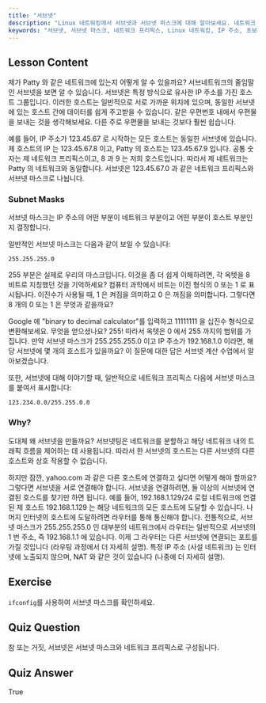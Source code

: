 ```yaml
---
title: "서브넷"
description: "Linux 네트워킹에서 서브넷과 서브넷 마스크에 대해 알아보세요. 네트워크 프리픽스와 서브넷이 트래픽을 분할하는 방법을 이해하세요. 이 초보자 친화적인 가이드로 시작해보세요!"
keywords: "서브넷, 서브넷 마스크, 네트워크 프리픽스, Linux 네트워킹, IP 주소, 초보자, 튜토리얼, ifconfig"
---
```


## Lesson Content

제가 Patty 와 같은 네트워크에 있는지 어떻게 알 수 있을까요? 서브네트워크의 줄임말인 서브넷을 보면 알 수 있습니다. 서브넷은 특정 방식으로 유사한 IP 주소를 가진 호스트 그룹입니다. 이러한 호스트는 일반적으로 서로 가까운 위치에 있으며, 동일한 서브넷에 있는 호스트 간에 데이터를 쉽게 주고받을 수 있습니다. 같은 우편번호 내에서 우편물을 보내는 것을 생각해보세요. 다른 주로 우편물을 보내는 것보다 훨씬 쉽습니다.

예를 들어, IP 주소가 123.45.67 로 시작하는 모든 호스트는 동일한 서브넷에 있습니다. 제 호스트의 IP 는 123.45.67.8 이고, Patty 의 호스트는 123.45.67.9 입니다. 공통 숫자는 제 네트워크 프리픽스이고, 8 과 9 는 저희 호스트입니다. 따라서 제 네트워크는 Patty 의 네트워크와 동일합니다. 서브넷은 123.45.67.0 과 같은 네트워크 프리픽스와 서브넷 마스크로 나뉩니다.

### Subnet Masks

서브넷 마스크는 IP 주소의 어떤 부분이 네트워크 부분이고 어떤 부분이 호스트 부분인지 결정합니다.

일반적인 서브넷 마스크는 다음과 같이 보일 수 있습니다:

```plaintext
255.255.255.0
```

255 부분은 실제로 우리의 마스크입니다. 이것을 좀 더 쉽게 이해하려면, 각 옥텟을 8 비트로 지칭했던 것을 기억하세요? 컴퓨터 과학에서 비트는 이진 형식의 0 또는 1 로 표시됩니다. 이진수가 사용될 때, 1 은 켜짐을 의미하고 0 은 꺼짐을 의미합니다. 그렇다면 8 개의 0 또는 1 은 무엇과 같을까요?

Google 에 "binary to decimal calculator"를 입력하고 11111111 을 십진수 형식으로 변환해보세요. 무엇을 얻으셨나요? 255! 따라서 옥텟은 0 에서 255 까지의 범위를 가집니다. 만약 서브넷 마스크가 255.255.255.0 이고 IP 주소가 192.168.1.0 이라면, 해당 서브넷에 몇 개의 호스트가 있을까요? 이 질문에 대한 답은 서브넷 계산 수업에서 알아보겠습니다.

또한, 서브넷에 대해 이야기할 때, 일반적으로 네트워크 프리픽스 다음에 서브넷 마스크를 붙여서 표시합니다:

```plaintext
123.234.0.0/255.255.0.0
```

### Why?

도대체 왜 서브넷을 만들까요? 서브넷팅은 네트워크를 분할하고 해당 네트워크 내의 트래픽 흐름을 제어하는 데 사용됩니다. 따라서 한 서브넷의 호스트는 다른 서브넷의 다른 호스트와 상호 작용할 수 없습니다.

하지만 잠깐, yahoo.com 과 같은 다른 호스트에 연결하고 싶다면 어떻게 해야 할까요? 그렇다면 서브넷을 서로 연결해야 합니다. 서브넷을 연결하려면, 둘 이상의 서브넷에 연결된 호스트를 찾기만 하면 됩니다. 예를 들어, 192.168.1.129/24 로컬 네트워크에 연결된 제 호스트 192.168.1.129 는 해당 네트워크의 모든 호스트에 도달할 수 있습니다. 나머지 인터넷의 호스트에 도달하려면 라우터를 통해 통신해야 합니다. 전통적으로, 서브넷 마스크가 255.255.255.0 인 대부분의 네트워크에서 라우터는 일반적으로 서브넷의 1 번 주소, 즉 192.168.1.1 에 있습니다. 이제 그 라우터는 다른 서브넷에 연결되는 포트를 가질 것입니다 (라우팅 과정에서 더 자세히 설명). 특정 IP 주소 (사설 네트워크) 는 인터넷에 노출되지 않으며, NAT 와 같은 것이 있습니다 (나중에 더 자세히 설명).

## Exercise

`ifconfig`를 사용하여 서브넷 마스크를 확인하세요.

## Quiz Question

참 또는 거짓, 서브넷은 서브넷 마스크와 네트워크 프리픽스로 구성됩니다.

## Quiz Answer

True
